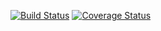 [![Build Status](https://travis-ci.org/alberto-matos/clean-ts-api.svg?branch=master)](https://travis-ci.org/alberto-matos/clean-ts-api)
[![Coverage Status](https://coveralls.io/repos/github/alberto-matos/clean-ts-api/badge.svg?t=U5pBpB)](https://coveralls.io/github/alberto-matos/clean-ts-api)